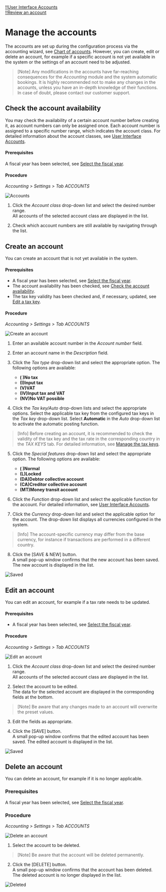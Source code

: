 [!!User Interface Accounts](../UserInterface/02b_Accounts.md)  
[!!Review an account](../Operation/02_ReviewAccount.md)  

# Manage the accounts

The accounts are set up during the configuration process via the accounting wizard, see [Chart of accounts](./01_RunAccountingWizard.md#chart-of-accounts). However, you can create, edit or delete an account, for example if a specific account is not yet available in the system or the settings of an account need to be adjusted.

> [Note] Any modifications in the accounts have far-reaching consequences for the *Accounting* module and the system automatic bookings. It is highly recommended not to make any changes in the accounts, unless you have an in-depth knowledge of their functions. In case of doubt, please contact our customer support.


## Check the account availability

You may check the availability of a certain account number before creating it, as account numbers can only be assigned once. Each account number is assigned to a specific number range, which indicates the account class. For detailed information about the account classes, see [User Interface Accounts](../UserInterface/02b_Accounts.md).

#### Prerequisites

A fiscal year has been selected, see [Select the fiscal year](../Operation/01_SelectFiscalYear.md).

#### Procedure

*Accounting > Settings > Tab ACCOUNTS*

![Accounts](../../Assets/Screenshots/RetailSuiteAccounting/Settings/Accounts/CreateAccount.png "[Accounts]")

1.  Click the  *Account class* drop-down list and select the desired number range.   
  All accounts of the selected account class are displayed in the list.

2. Check which account numbers are still available by navigating through the list.


## Create an account

You can create an account that is not yet available in the system.

#### Prerequisites

- A fiscal year has been selected, see [Select the fiscal year](../Operation/01_SelectFiscalYear.md).
- The account availability has been checked, see [Check the account availability](#check-the-account-availability).
- The tax key validity has been checked and, if necessary, updated, see [Edit a tax key](./02_ManageTaxKeys.md#edit-a-tax-key).

#### Procedure

*Accounting > Settings > Tab ACCOUNTS*

![Create an account](../../Assets/Screenshots/RetailSuiteAccounting/Settings/Accounts/CreateAccount.png "[Create an account]")

1. Enter an available account number in the *Account number* field.

2. Enter an account name in the *Description* field.

3. Click the *Tax type* drop-down list and select the appropriate option. The following options are available:

      - **( )No tax**
      - **(I)Input tax**
      - **(V)VAT**
      - **(IV)Input tax and VAT**
      - **(NV)No VAT possible**


4. Click the *Tax key/Auto* drop-down lists and select the appropriate options. Select the applicable tax key from the configured tax keys in the *Tax key* drop-down list. Select **Automatic** in the *Auto* drop-down list to activate the automatic posting function.

  > [Info] Before creating an account, it is recommended to check the validity of the tax key and the tax rate in the corresponding country in the *TAX KEYS* tab. For detailed information, see [Manage the tax keys](./02_ManageTaxKeys.md).

[comment]: <> (FH: Unsicher, wie die Automatik-Option funktioniert. Stimmt es so wie beschrieben?)

5. Click the *Special features* drop-down list and select the appropriate option. The following options are available:

     - **( )Normal**
     - **(L)Locked**
     - **(DA)Debtor collective account**
     - **(CA)Creditor collective account**
     - **(MT)Money transit account**


6. Click the *Function* drop-down list and select the applicable function for the account. For detailed information, see [User Interface Accounts](../UserInterface/02b_Accounts.md).

7. Click the *Currency* drop-down list and select the applicable option for the account. The drop-down list displays all currencies configured in the system.

  > [Info] The account-specific currency may differ from the base currency, for instance if transactions are performed in a different country.

8. Click the [SAVE & NEW] button.   
A small pop-up window confirms that the new account has been saved. The new account is displayed in the list.

  ![Saved](../../Assets/Screenshots/RetailSuiteAccounting/Settings/Accounts/Saved.png "[Saved]")

## Edit an account

You can edit an account, for example if a tax rate needs to be updated.

#### Prerequisites

- A fiscal year has been selected, see [Select the fiscal year](../Operation/01_SelectFiscalYear.md).

#### Procedure

*Accounting > Settings > Tab ACCOUNTS*

![Edit an account](../../Assets/Screenshots/RetailSuiteAccounting/Settings/Accounts/EditAccount.png "[Edit an account]")

1. Click the  *Account class* drop-down list and select the desired number range.  
All accounts of the selected account class are displayed in the list.

2. Select the account to be edited.  
The data for the selected account are displayed in the corresponding fields at the bottom.

  > [Note] Be aware that any changes made to an account will overwrite the preset values.

3. Edit the fields as appropriate.

4. Click the [SAVE] button.   
A small pop-up window confirms that the edited account has been saved. The edited account is displayed in the list.

  ![Saved](../../Assets/Screenshots/RetailSuiteAccounting/Settings/Accounts/Saved.png "[Saved]")

## Delete an account

You can delete an account, for example if it is no longer applicable.

### Prerequisites

A fiscal year has been selected, see [Select the fiscal year](../Operation/01_SelectFiscalYear.md).

### Procedure

*Accounting > Settings > Tab ACCOUNTS*

![Delete an account](../../Assets/Screenshots/RetailSuiteAccounting/Settings/Accounts/EditAccount.png "[Delete an account]")

1. Select the account to be deleted.

  > [Note] Be aware that the account will be deleted permanently.

2. Click the [DELETE] button.  
  A small pop-up window confirms that the account has been deleted. The deleted account is no longer displayed in the list.

  ![Deleted](../../Assets/Screenshots/RetailSuiteAccounting/Settings/Accounts/Deleted.png "[Deleted]")
